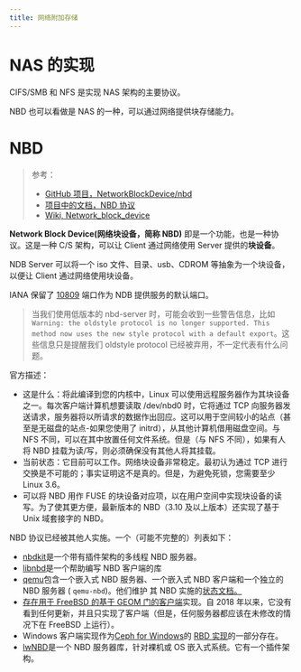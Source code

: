 ```yaml
---
title: 网络附加存储
---
```


# NAS 的实现

CIFS/SMB 和 NFS 是实现 NAS 架构的主要协议。

NBD 也可以看做是 NAS 的一种，可以通过网络提供块存储能力。

# NBD

> 参考：
>
> - [GitHub 项目，NetworkBlockDevice/nbd](https://github.com/NetworkBlockDevice/nbd)
> - [项目中的文档，NBD 协议](https://github.com/NetworkBlockDevice/nbd/blob/master/doc/proto.md)
> - [Wiki, Network_block_device](https://en.wikipedia.org/wiki/Network_block_device)

**Network Block Device(网络块设备，简称 NBD)** 即是一个功能，也是一种协议。这是一种 C/S 架构，可以让 Client 通过网络使用 Server 提供的**块设备**。

NDB Server 可以将一个 iso 文件、目录、usb、CDROM 等抽象为一个块设备，以便让 Client 通过网络使用块设备。

IANA 保留了 [10809](https://www.iana.org/assignments/service-names-port-numbers/service-names-port-numbers.xhtml?search=10809) 端口作为 NDB 提供服务的默认端口。

> 当我们使用低版本的 nbd-server 时，可能会收到一些警告信息，比如 `Warning: the oldstyle protocol is no longer supported. This method now uses the new style protocol with a default export`。这些信息只是提醒我们 oldstyle protocol 已经被弃用，不一定代表有什么问题。

官方描述：

- 这是什么：将此编译到您的内核中，Linux 可以使用远程服务器作为其块设备之一。每次客户端计算机想要读取 /dev/nbd0 时，它将通过 TCP 向服务器发送请求，服务器将以所请求的数据作出回应。这可以用于空间较小的站点（甚至是无磁盘的站点-如果您使用了 initrd），从其他计算机借用磁盘空间。与 NFS 不同，可以在其中放置任何文件系统。但是（与 NFS 不同），如果有人将 NBD 挂载为读/写，则必须确保没有其他人将其挂载。
- 当前状态：它目前可以工作。网络块设备非常稳定。最初认为通过 TCP 进行交换是不可能的；事实证明这不是真的。但是，为避免死锁，您需要至少 Linux 3.6。
- 可以将 NBD 用作 FUSE 的块设备对应项，以在用户空间中实现块设备的读写。为了使其更方便，最新版本的 NBD（3.10 及以上版本）还实现了基于 Unix 域套接字的 NBD。

NBD 协议已经被其他人实施。一个（可能不完整的）列表如下：

-   [nbdkit](https://gitlab.com/nbdkit/nbdkit)是一个带有插件架构的多线程 NBD 服务器。
-   [libnbd](https://gitlab.com/nbdkit/libnbd)是一个帮助编写 NBD 客户端的库
-   [qemu](https://www.qemu.org/)包含一个嵌入式 NBD 服务器、一个嵌入式 NBD 客户端和一个独立的 NBD 服务器 ( `qemu-nbd`)。他们维护 其 NBD 实施的[状态文档。](https://gitlab.com/qemu-project/qemu/-/blob/master/docs/interop/nbd.txt)
-   [存在用于 FreeBSD 的基于 GEOM 门的客户端](https://github.com/freqlabs/nbd-client)实现。自 2018 年以来，它没有看到任何更新，并且只实现了客户端（但是，任何服务器都应该在未修改的情况下在 FreeBSD 上运行）。
-   Windows 客户端实现作为[Ceph for Windows](https://cloudbase.it/ceph-for-windows/)的 [RBD 实现](https://docs.ceph.com/en/latest/rbd/rbd-windows/)的一部分存在。[](https://cloudbase.it/ceph-for-windows/)
-   [lwNBD](https://github.com/bignaux/lwNBD)是一个 NBD 服务器库，针对裸机或 OS 嵌入式系统。它有一个插件架构。